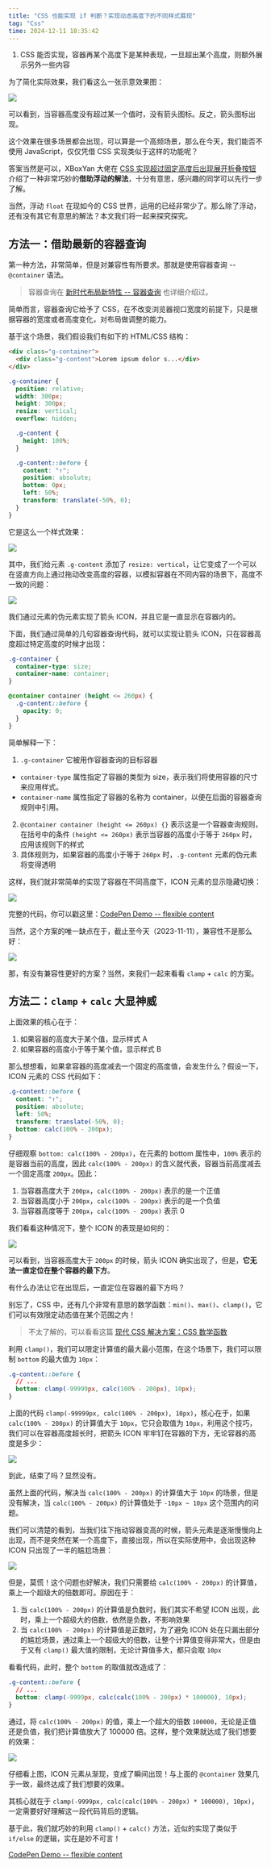 ```yaml
---
title: "CSS 也能实现 if 判断？实现动态高度下的不同样式展现"
tag: "Css"
time: 2024-12-11 18:35:42
---
```


1. CSS 能否实现，容器再某个高度下是某种表现，一旦超出某个高度，则额外展示另外一些内容

为了简化实际效果，我们看这么一张示意效果图：

<img src="../imgs/116/05.gif" />

可以看到，当容器高度没有超过某一个值时，没有箭头图标。反之，箭头图标出现。

这个效果在很多场景都会出现，可以算是一个高频场景，那么在今天，我们能否不使用 JavaScript，仅仅凭借 CSS 实现类似于这样的功能呢？

答案当然是可以，XBoxYan 大佬在 [CSS 实现超过固定高度后出现展开折叠按钮](https://juejin.cn/post/7202030221793165368?searchId=2023111021201719515AB1EBF4A44F0984) 介绍了一种非常巧妙的**借助浮动的解法**，十分有意思，感兴趣的同学可以先行一步了解。

当然，浮动 `float` 在现如今的 CSS 世界，运用的已经非常少了。那么除了浮动，还有没有其它有意思的解法？本文我们将一起来探究探究。

## 方法一：借助最新的容器查询

第一种方法，非常简单，但是对兼容性有所要求。那就是使用容器查询 -- `@container` 语法。

> 容器查询在 [新时代布局新特性 -- 容器查询](https://github.com/chokcoco/iCSS/issues/201) 也详细介绍过。

简单而言，容器查询它给予了 CSS，在不改变浏览器视口宽度的前提下，只是根据容器的宽度或者高度变化，对布局做调整的能力。

基于这个场景，我们假设我们有如下的 HTML/CSS 结构：

```html
<div class="g-container">
  <div class="g-content">Lorem ipsum dolor s...</div>
</div>
```

```css
.g-container {
  position: relative;
  width: 300px;
  height: 300px;
  resize: vertical;
  overflow: hidden;

  .g-content {
    height: 100%;
  }

  .g-content::before {
    content: "↑";
    position: absolute;
    bottom: 0px;
    left: 50%;
    transform: translate(-50%, 0);
  }
}
```

它是这么一个样式效果：

<img src="../imgs/116/08.png" />

其中，我们给元素 `.g-content` 添加了 `resize: vertical`，让它变成了一个可以在竖直方向上通过拖动改变高度的容器，以模拟容器在不同内容的场景下，高度不一致的问题：

<img src="../imgs/116/06.gif" />

我们通过元素的伪元素实现了箭头 ICON，并且它是一直显示在容器内的。

下面，我们通过简单的几句容器查询代码，就可以实现让箭头 ICON，只在容器高度超过特定高度的时候才出现：

```css
.g-container {
  container-type: size;
  container-name: container;
}

@container container (height <= 260px) {
  .g-content::before {
    opacity: 0;
  }
}
```

简单解释一下：

1. `.g-container` 它被用作容器查询的目标容器

- `container-type` 属性指定了容器的类型为 size，表示我们将使用容器的尺寸来应用样式。
- `container-name` 属性指定了容器的名称为 container，以便在后面的容器查询规则中引用。

2. `@container container (height <= 260px) {}` 表示这是一个容器查询规则，在括号中的条件 `(height <= 260px)` 表示当容器的高度小于等于 `260px` 时，应用该规则下的样式
3. 具体规则为，如果容器的高度小于等于 `260px` 时，`.g-content` 元素的伪元素将变得透明

这样，我们就非常简单的实现了容器在不同高度下，ICON 元素的显示隐藏切换：

<img src="../imgs/116/07.gif" />

完整的代码，你可以戳这里：[CodePen Demo -- flexible content](https://codepen.io/Chokcoco/pen/ExrWKvN)

当然，这个方案的唯一缺点在于，截止至今天（2023-11-11），兼容性不是那么好：

<img src="../imgs/116/09.png" />

那，有没有兼容性更好的方案？当然，来我们一起来看看 `clamp` + `calc` 的方案。

## 方法二：`clamp` + `calc` 大显神威

上面效果的核心在于：

1. 如果容器的高度大于某个值，显示样式 A
2. 如果容器的高度小于等于某个值，显示样式 B

那么想想看，如果拿容器的高度减去一个固定的高度值，会发生什么？假设一下，ICON 元素的 CSS 代码如下：

```css
.g-content::before {
  content: "↑";
  position: absolute;
  left: 50%;
  transform: translate(-50%, 0);
  bottom: calc(100% - 200px);
}
```

仔细观察 `bottom: calc(100% - 200px)`，在元素的 bottom 属性中，`100%` 表示的是容器当前的高度，因此 `calc(100% - 200px)` 的含义就代表，容器当前高度减去一个固定高度 `200px`。因此：

1. 当容器高度大于 `200px`，`calc(100% - 200px)` 表示的是一个正值
2. 当容器高度小于 `200px`，`calc(100% - 200px)` 表示的是一个负值
3. 当容器高度等于 `200px`，`calc(100% - 200px)` 表示 0

我们看看这种情况下，整个 ICON 的表现是如何的：

<img src="../imgs/116/08.gif" />

可以看到，当容器高度大于 `200px` 的时候，箭头 ICON 确实出现了，但是，**它无法一直定位在整个容器的最下方**。

有什么办法让它在出现后，一直定位在容器的最下方吗？

别忘了，CSS 中，还有几个非常有意思的数学函数：`min()`、`max()`、`clamp()`，它们可以有效限定动态值在某个范围之内！

> 不太了解的，可以看看这篇 [现代 CSS 解决方案：CSS 数学函数](https://github.com/chokcoco/iCSS/issues/177)

利用 `clamp()`，我们可以限定计算值的最大最小范围，在这个场景下，我们可以限制 `bottom` 的最大值为 `10px`：

```css
.g-content::before {
  // ...
  bottom: clamp(-99999px, calc(100% - 200px), 10px);
}
```

上面的代码 `clamp(-99999px, calc(100% - 200px), 10px)`，核心在于，如果 `calc(100% - 200px)` 的计算值大于 `10px`，它只会取值为 `10px`，利用这个技巧，我们可以在容器高度超长时，把箭头 ICON 牢牢钉在容器的下方，无论容器的高度是多少：

<img src="../imgs/116/09.gif" />

到此，结束了吗？显然没有。

虽然上面的代码，解决当 `calc(100% - 200px)` 的计算值大于 `10px` 的场景，但是没有解决，当 `calc(100% - 200px)` 的计算值处于 `-10px ~ 10px` 这个范围内的问题。

我们可以清楚的看到，当我们往下拖动容器变高的时候，箭头元素是逐渐慢慢向上出现，而不是突然在某一个高度下，直接出现，所以在实际使用中，会出现这种 ICON 只出现了一半的尴尬场景：

<img src="../imgs/116/10.png" />

但是，莫慌！这个问题也好解决，我们只需要给 `calc(100% - 200px)` 的计算值，乘上一个超级大的倍数即可。原因在于：

1. 当 `calc(100% - 200px)` 的计算值是负数时，我们其实不希望 ICON 出现，此时，乘上一个超级大的倍数，依然是负数，不影响效果
2. 当 `calc(100% - 200px)` 的计算值是正数时，为了避免 ICON 处在只漏出部分的尴尬场景，通过乘上一个超级大的倍数，让整个计算值变得非常大，但是由于又有 `clamp()` 最大值的限制，无论计算值多大，都只会取 `10px`

看看代码，此时，整个 `bottom` 的取值就改造成了：

```css
.g-content::before {
  // ...
  bottom: clamp(-9999px, calc(calc(100% - 200px) * 100000), 10px);
}
```

通过，将 `calc(100% - 200px)` 的值，乘上一个超大的倍数 `100000`，无论是正值还是负值，我们把计算值放大了 100000 倍。这样，整个效果就达成了我们想要的效果：

<img src="../imgs/116/10.gif" />

仔细看上图，ICON 元素从渐现，变成了瞬间出现！与上面的 `@container` 效果几乎一致，最终达成了我们想要的效果。

其核心就在于 `clamp(-9999px, calc(calc(100% - 200px) * 100000), 10px)`，一定需要好好理解这一段代码背后的逻辑。

基于此，我们就巧妙的利用 `clamp()` + `calc()` 方法，近似的实现了类似于 `if/else` 的逻辑，实在是妙不可言！

[CodePen Demo -- flexible content](https://codepen.io/Chokcoco/pen/ExrWKvN)
